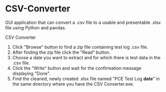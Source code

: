 # CSV-Converter
GUI application that can convert a .csv file to a usable and presentable .xlsx file using Python and pandas.

CSV Converter
1. Click "Browse" button to find a zip file containing test log .csv file.
2. After finding the zip file click the "Read" button.
3. Choose a date you want to extract and for which there is test data in the .csv file.
4. Click the "Write" button and wait for the confirmation message displaying "Done".
5. Find the cleaned, newly created .xlsx file named "PCE Test Log **date**" in the same directory where you have the CSV Converter.exe.
